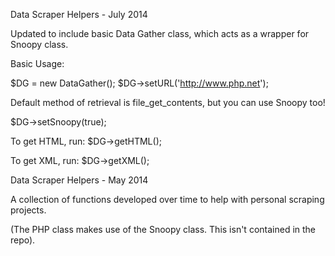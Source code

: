 Data Scraper Helpers - July 2014

Updated to include basic Data Gather class, which acts as a wrapper for Snoopy class.

Basic Usage:

$DG = new DataGather();
$DG->setURL('http://www.php.net');

Default method of retrieval is file_get_contents, but you can use Snoopy too!

$DG->setSnoopy(true);

To get HTML, run: $DG->getHTML();

To get XML, run:  $DG->getXML();



Data Scraper Helpers - May 2014

A collection of functions developed over time to help with personal scraping projects.

(The PHP class makes use of the Snoopy class. This isn't contained in the repo). 